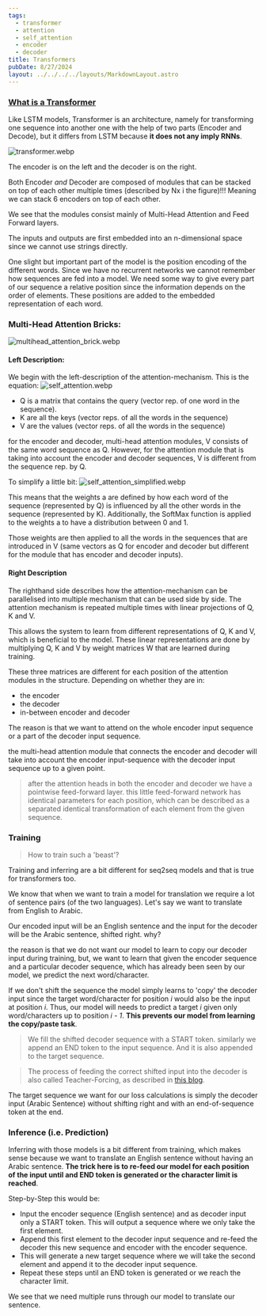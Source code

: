 ```yaml
---
tags:
  - transformer
  - attention
  - self_attention
  - encoder
  - decoder
title: Transformers
pubDate: 8/27/2024
layout: ../../../../layouts/MarkdownLayout.astro
---
```


### [What is a Transformer](https://medium.com/inside-machine-learning/what-is-a-transformer-d07dd1fbec04)

Like LSTM models, Transformer is an architecture, namely for transforming one sequence into another one with the help of two parts (Encoder and Decode), but it differs from LSTM because **it does not any imply RNNs**.

![transformer.webp](https://miro.medium.com/v2/resize:fit:1400/1*BHzGVskWGS_3jEcYYi6miQ.png)

The encoder is on the left and the decoder is on the right. 

Both Encoder *and* Decoder are composed of modules that can be stacked on top of each other multiple times (described by Nx i the figure)!!! Meaning we can stack 6 encoders on top of each other. 

We see that the modules consist mainly of Multi-Head Attention and Feed Forward layers.

The inputs and outputs are first embedded into an n-dimensional space since we cannot use strings directly.

One slight but important part of the model is the position encoding of the different words. Since we have no recurrent networks we cannot remember how sequences are fed into a model. We need some way to give every part of our sequence a relative position since the information depends on the order of elements. These positions are added to the embedded representation of each word.

### Multi-Head Attention Bricks:

![multihead_attention_brick.webp](https://encrypted-tbn0.gstatic.com/images?q=tbn:ANd9GcRcJXhzgNbr1OlinTZZFfgVUmIz-EL_PnR1Hw&s)

#### Left Description:

We begin with the left-description of the attention-mechanism. This is the equation:
![self_attention.webp](https://miro.medium.com/v2/resize:fit:1400/format:webp/1*Vm6fH8C_9EBP_tQPYwDMOw.png)

- Q is a matrix that contains the query (vector rep. of one word in the sequence).
- K are all the keys (vector reps. of all the words in the sequence)
- V are the values (vector reps. of all the words in the sequence)

for the encoder and decoder, multi-head attention modules, V consists of the same word sequence as Q. However, for the attention module that is taking into account the encoder and decoder sequences, V is different from the sequence rep. by Q.

To simplify a little bit:
![self_attention_simplified.webp](https://miro.medium.com/v2/resize:fit:1188/format:webp/1*77nNekispauiE34dz6hEKw.png)

This means that the weights a are defined by how each word of the sequence (represented by Q) is influenced by all the other words in the sequence (represented by K). Additionally, the SoftMax function is applied to the weights a to have a distribution between 0 and 1.

Those weights are then applied to all the words in the sequences that are introduced in V (same vectors as Q for encoder and decoder but different for the module that has encoder and decoder inputs).

#### Right Description

The righthand side describes how the attention-mechanism can be parallelised into multiple mechanism that can be used side by side. The attention mechanism is repeated multiple times with linear projections of Q, K and V.

This allows the system to learn from different representations of Q, K and V, which is beneficial to the model. These linear representations are done by multiplying Q, K and V by weight matrices W that are learned during training.

These three matrices are different for each position of the attention modules in the structure. Depending on whether they are in:
- the encoder
- the decoder
- in-between encoder and decoder

The reason is that we want to attend on the whole encoder input sequence or a part of the decoder input sequence.

the multi-head attention module that connects the encoder and decoder will take into account the encoder input-sequence with the decoder input sequence up to a given point.

>after the attention heads in both the encoder and decoder we have a pointwise feed-forward layer. this little feed-forward network has identical parameters for each position, which can be described as a separated identical transformation of each element from the given sequence.

### Training

>How to train such a 'beast'?

Training and inferring are a bit different for seq2seq models and that is true for transformers too.

We know that when we want to train a model for translation we require a lot of sentence pairs (of the two languages). Let's say we want to translate from English to Arabic.

Our encoded input will be an English sentence and the input for the decoder will be the Arabic sentence, shifted right. why?

the reason is that we do not want our model to learn to copy our decoder input during training, but,  we want to learn that given the encoder sequence and a particular decoder sequence, which has already been seen by our model, we predict the next word/character.

If we don't shift the sequence the model simply learns to 'copy' the decoder input since the target word/character for position *i* would also be the input at position *i*. Thus, our model will needs to predict a target *i* given only word/characters up to position *i - 1*. **This prevents our model from learning the copy/paste task**.

>We fill the shifted decoder sequence with a START token. similarly we append an END token to the input sequence. And it is also appended to the target sequence.

>The process of feeding the correct shifted input into the decoder is also called Teacher-Forcing, as described in [this blog](https://machinelearningmastery.com/teacher-forcing-for-recurrent-neural-networks/).

The target sequence we want for our loss calculations is simply the decoder input (Arabic Sentence) without shifting right and with an end-of-sequence token at the end.

### Inference (i.e. Prediction)

Inferring with those models is a bit different from training, which makes sense because we want to translate an English sentence without having an Arabic sentence. **The trick here is to re-feed our model for each position of the input until and END token is generated or the character limit is reached**.

Step-by-Step this would be:
- Input the encoder sequence (English sentence) and as decoder input only a START token. This will output a sequence where we only take the first element.
- Append this first element to the decoder input sequence and re-feed the decoder this new sequence and encoder with the encoder sequence.
- This will generate a new target sequence where we will take the second element and append it to the decoder input sequence.
- Repeat these steps until an END token is generated or we reach the character limit.

We see that we need multiple runs through our model to translate our sentence.
